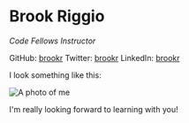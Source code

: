# Brook Riggio
_Code Fellows Instructor_

GitHub: [brookr](http://github.com/brookr)
Twitter: [brookr](http://twitter.com/brookr)
LinkedIn: [brookr](http://linkedin.com/in/brookr)

I look something like this:

![A photo of me](https://dl.dropboxusercontent.com/u/635532/Probrookr.jpeg)

I'm really looking forward to learning with you!
